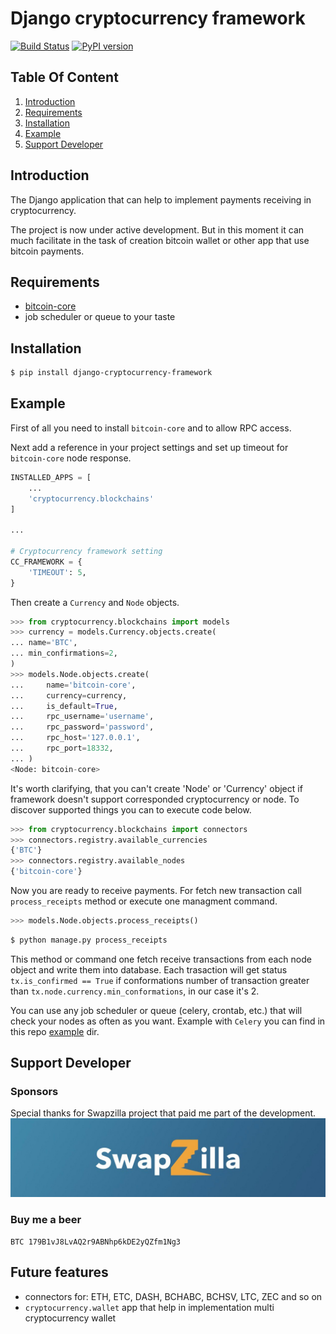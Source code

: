 # Django cryptocurrency framework

[![Build Status](https://travis-ci.org/madnesspie/django-cryptocurrency-framework.svg?branch=master)](https://travis-ci.org/madnesspie/django-cryptocurrency-framework)
[![PyPI version](https://badge.fury.io/py/django-cryptocurrency-framework.svg)](https://badge.fury.io/py/django-cryptocurrency-framework)

## Table Of Content
1. [Introduction](#introduction)
1. [Requirements](#requirements)
1. [Installation](#installation)
1. [Example](#example)
1. [Support Developer](#support-developer)

## Introduction
The Django application that can help to implement payments receiving in cryptocurrency.

The project is now under active development. But in this moment it can much facilitate in the task of creation bitcoin wallet or other app that use bitcoin payments.

## Requirements
- [bitcoin-core](https://bitcoincore.org/en/download/)
- job scheduler or queue to your taste


## Installation
```bash
$ pip install django-cryptocurrency-framework
```

## Example
First of all you need to install `bitcoin-core` and to allow RPC access.

Next add a reference in your project settings and set up timeout for `bitcoin-core` node response.
```python
INSTALLED_APPS = [
    ...
    'cryptocurrency.blockchains'
]

...

# Cryptocurrency framework setting
CC_FRAMEWORK = {
    'TIMEOUT': 5,
}
```

Then create a `Currency` and `Node` objects.
```python
>>> from cryptocurrency.blockchains import models
>>> currency = models.Currency.objects.create(
... name='BTC',
... min_confirmations=2,
)
>>> models.Node.objects.create(
...     name='bitcoin-core',
...     currency=currency,
...     is_default=True,
...     rpc_username='username',
...     rpc_password='password',
...     rpc_host='127.0.0.1',
...     rpc_port=18332,
... )
<Node: bitcoin-core>
```

It's worth clarifying, that you can't create 'Node' or 'Currency' object if framework doesn't support corresponded cryptocurrency or node. To discover supported things you can to execute code below.
```python
>>> from cryptocurrency.blockchains import connectors
>>> connectors.registry.available_currencies
{'BTC'}
>>> connectors.registry.available_nodes
{'bitcoin-core'}
```

Now you are ready to receive payments. For fetch new transaction call `process_receipts` method or execute one managment command.
```python
>>> models.Node.objects.process_receipts()
```
```bash
$ python manage.py process_receipts
```
This method or command one fetch receive transactions from each node object and write them into database. Each trasaction will get status `tx.is_confirmed == True` if conformations number of transaction greater than `tx.node.currency.min_conformations`, in our case it's 2.

You can use any job scheduler or queue (celery, crontab, etc.) that will check your nodes as often as you want.
Example with `Celery` you can find in this repo [example](https://github.com/HelloCreepy/django-cryptocurrency-framework/tree/master/example) dir.


## Support Developer

### Sponsors
Special thanks for Swapzilla project that paid me part of the development.
![swapzilla logo](/docs/swapzilla.jpeg)

### Buy me a beer
```
BTC 179B1vJ8LvAQ2r9ABNhp6kDE2yQZfm1Ng3
```

## Future features
- connectors for: ETH, ETC, DASH, BCHABC, BCHSV, LTC, ZEC and so on
- `cryptocurrency.wallet` app that help in implementation multi cryptocurrency wallet
